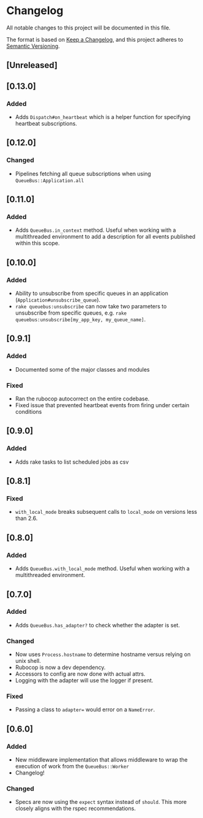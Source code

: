 # Changelog
All notable changes to this project will be documented in this file.

The format is based on [Keep a Changelog](https://keepachangelog.com/en/1.0.0/),
and this project adheres to [Semantic Versioning](https://semver.org/spec/v2.0.0.html).

## [Unreleased]

## [0.13.0]

### Added

- Adds `Dispatch#on_heartbeat` which is a helper function for specifying heartbeat subscriptions.

## [0.12.0]

### Changed
- Pipelines fetching all queue subscriptions when using `QueueBus::Application.all`

## [0.11.0]

### Added

- Adds `QueueBus.in_context` method. Useful when working with a multithreaded environment to add a description for all events published within this scope.

## [0.10.0]

### Added
- Ability to unsubscribe from specific queues in an application (`Application#unsubscribe_queue`).
- `rake queuebus:unsubscribe` can now take two parameters to unsubscribe from specific queues, e.g. `rake queuebus:unsubscribe[my_app_key, my_queue_name]`.

## [0.9.1]

### Added
- Documented some of the major classes and modules

### Fixed
- Ran the rubocop autocorrect on the entire codebase.
- Fixed issue that prevented heartbeat events from firing under certain conditions

## [0.9.0]

### Added
- Adds rake tasks to list scheduled jobs as csv

## [0.8.1]

### Fixed
- `with_local_mode` breaks subsequent calls to `local_mode` on versions less than 2.6.

## [0.8.0]

### Added
- Adds `QueueBus.with_local_mode` method. Useful when working with a multithreaded environment.

## [0.7.0]

### Added
- Adds `QueueBus.has_adapter?` to check whether the adapter is set.

### Changed
- Now uses `Process.hostname` to determine hostname versus relying on unix shell.
- Rubocop is now a dev dependency.
- Accessors to config are now done with actual attrs.
- Logging with the adapter will use the logger if present.

### Fixed
- Passing a class to `adapter=` would error on a `NameError`.

## [0.6.0]

### Added
- New middleware implementation that allows middleware to wrap the execution of work from the `QueueBus::Worker`
- Changelog!

### Changed
- Specs are now using the `expect` syntax instead of `should`. This more closely aligns with the rspec recommendations.
